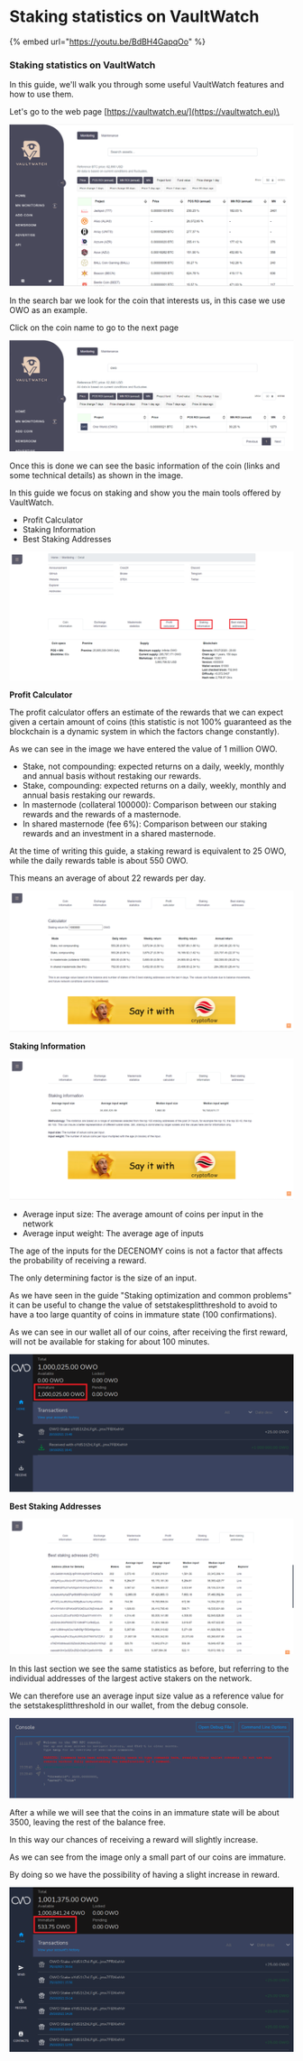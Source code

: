 # Staking statistics on VaultWatch

{% embed url="https://youtu.be/BdBH4GapqOo" %}

### Staking statistics on VaultWatch <a href="#_u6z1i9e4rptx" id="_u6z1i9e4rptx"></a>

In this guide, we'll walk you through some useful VaultWatch features and how to use them.

Let's go to the web page [https://vaultwatch.eu/](https://vaultwatch.eu)\


![](<../.gitbook/assets/0 (1) (1) (1)>)

In the search bar we look for the coin that interests us, in this case we use OWO as an example.

Click on the coin name to go to the next page

![](<../.gitbook/assets/1 (1) (1)>)

Once this is done we can see the basic information of the coin (links and some technical details) as shown in the image.

In this guide we focus on staking and show you the main tools offered by VaultWatch.

* Profit Calculator
* Staking Information
* Best Staking Addresses

![](<../.gitbook/assets/2 (1) (1)>)

**Profit Calculator**

The profit calculator offers an estimate of the rewards that we can expect given a certain amount of coins (this statistic is not 100% guaranteed as the blockchain is a dynamic system in which the factors change constantly).

As we can see in the image we have entered the value of 1 million OWO.

* Stake, not compounding: expected returns on a daily, weekly, monthly and annual basis without restaking our rewards.
* Stake, compounding: expected returns on a daily, weekly, monthly and annual basis restaking our rewards.
* In masternode (collateral 100000): Comparison between our staking rewards and the rewards of a masternode.
* In shared masternode (fee 6%): Comparison between our staking rewards and an investment in a shared masternode.

At the time of writing this guide, a staking reward is equivalent to 25 OWO, while the daily rewards table is about 550 OWO.

This means an average of about 22 rewards per day.

![](<../.gitbook/assets/3 (1) (1)>)

**Staking Information**

![](<../.gitbook/assets/4 (1)>)

* Average input size: The average amount of coins per input in the network
* Average input weight: The average age of inputs

The age of the inputs for the DECENOMY coins is not a factor that affects the probability of receiving a reward.

The only determining factor is the size of an input.

As we have seen in the guide "Staking optimization and common problems" it can be useful to change the value of setstakesplitthreshold to avoid to have a too large quantity of coins in immature state (100 confirmations).

As we can see in our wallet all of our coins, after receiving the first reward, will not be available for staking for about 100 minutes.

![](<../.gitbook/assets/5 (1) (1)>)

**Best Staking Addresses**

![](<../.gitbook/assets/6 (1) (1)>)

In this last section we see the same statistics as before, but referring to the individual addresses of the largest active stakers on the network.

We can therefore use an average input size value as a reference value for the setstakesplitthreshold in our wallet, from the debug console.

![](<../.gitbook/assets/7 (1) (1)>)

After a while we will see that the coins in an immature state will be about 3500, leaving the rest of the balance free.

In this way our chances of receiving a reward will slightly increase.

As we can see from the image only a small part of our coins are immature.

By doing so we have the possibility of having a slight increase in reward.

![](<../.gitbook/assets/8 (1) (1)>)
